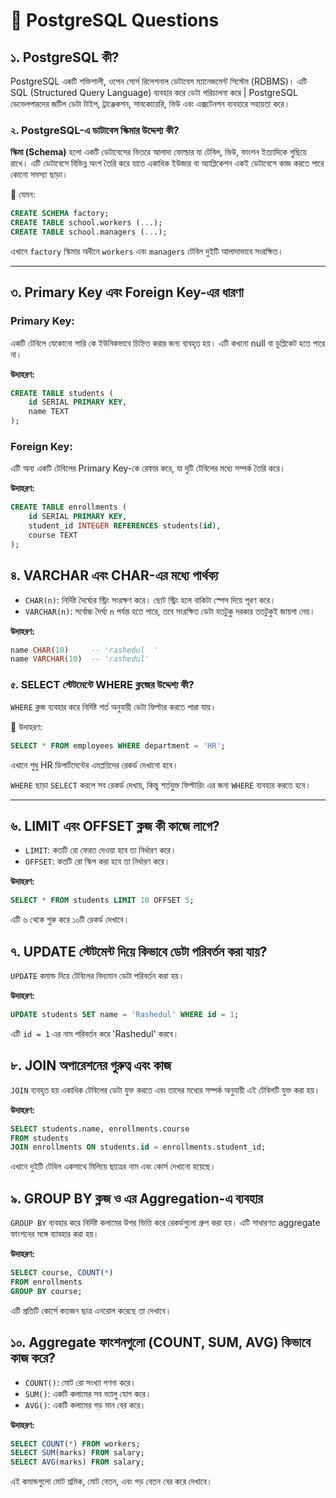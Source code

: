 # 📘 PostgreSQL Questions 

## ১. PostgreSQL কী?
PostgreSQL একটি শক্তিশালী, ওপেন সোর্স রিলেশনাল ডেটাবেস ম্যানেজমেন্ট সিস্টেম (RDBMS)। এটি SQL (Structured Query Language) ব্যবহার করে ডেটা পরিচালনা করে | PostgreSQL ডেভেলপারদের জটিল ডেটা টাইপ, ট্রাঞ্জেকশন, সাবকোয়েরি, ভিউ এবং এক্সটেনশন ব্যবহারে সহায়তা করে।

### ২. PostgreSQL-এ ডাটাবেস স্কিমার উদ্দেশ্য কী?

**স্কিমা (Schema)** হলো একটি ডেটাবেসের ভিতরে আলাদা ফোল্ডার যা টেবিল, ভিউ, ফাংশন ইত্যাদিকে গুছিয়ে রাখে। এটি ডেটাবেসে বিভিন্ন অংশ তৈরি করে যাতে একাধিক ইউজার বা অ্যাপ্লিকেশন একই ডেটাবেসে কাজ করতে পারে কোনো সমস্যা ছাড়া।

🔸 যেমন:

```sql
CREATE SCHEMA factory;
CREATE TABLE school.workers (...);
CREATE TABLE school.managers (...);
```

এখানে `factory` স্কিমার অধীনে `workers` এবং `managers` টেবিল দুইটি আলাদাভাবে সংরক্ষিত।

---

## ৩. Primary Key এবং Foreign Key-এর ধারণা

### Primary Key:
একটি টেবিলে যেকোনো সারি কে ইউনিকভাবে চিহ্নিত করার জন্য ব্যবহৃত হয়। এটি কখনো null বা ডুপ্লিকেট হতে পারে না।

**উদাহরণ:**
```sql
CREATE TABLE students (
    id SERIAL PRIMARY KEY,
    name TEXT
);
```

### Foreign Key:
এটি অন্য একটি টেবিলের Primary Key-কে রেফার করে, যা দুটি টেবিলের মধ্যে সম্পর্ক তৈরি করে।

**উদাহরণ:**
```sql
CREATE TABLE enrollments (
    id SERIAL PRIMARY KEY,
    student_id INTEGER REFERENCES students(id),
    course TEXT
);
```

## ৪. VARCHAR এবং CHAR-এর মধ্যে পার্থক্য

- `CHAR(n)`: নির্দিষ্ট দৈর্ঘ্যের স্ট্রিং সংরক্ষণ করে। ছোট স্ট্রিং হলে বাকিটা স্পেস দিয়ে পূরণ করে।
- `VARCHAR(n)`: সর্বোচ্চ দৈর্ঘ্য `n` পর্যন্ত হতে পারে, তবে সংরক্ষিত ডেটা যতটুকু দরকার ততটুকুই জায়গা নেয়।

**উদাহরণ:**
```sql
name CHAR(10)     -- 'rashedul  '
name VARCHAR(10)  -- 'rashedul'
```

### ৫. SELECT স্টেটমেন্টে WHERE ক্লজের উদ্দেশ্য কী?

`WHERE` ক্লজ ব্যবহার করে নির্দিষ্ট শর্ত অনুযায়ী ডেটা ফিল্টার করতে পারা যায়।

🔹 উদাহরণ:

```sql
SELECT * FROM employees WHERE department = 'HR';
```

এখানে শুধু HR ডিপার্টমেন্টের এমপ্লয়িদের রেকর্ড দেখানো হবে।

`WHERE` ছাড়া `SELECT` করলে সব রেকর্ড দেখায়, কিন্তু শর্তযুক্ত ফিল্টারিং এর জন্য `WHERE` ব্যবহার করতে হবে।

---

## ৬. LIMIT এবং OFFSET ক্লজ কী কাজে লাগে?
- `LIMIT`: কতটি রো ফেরত দেওয়া হবে তা নির্ধারণ করে।
- `OFFSET`: কতটি রো স্কিপ করা হবে তা নির্ধারণ করে।

**উদাহরণ:**
```sql
SELECT * FROM students LIMIT 10 OFFSET 5;
```
এটি ৬ থেকে শুরু করে ১০টি রেকর্ড দেখাবে।

## ৭. UPDATE স্টেটমেন্ট দিয়ে কিভাবে ডেটা পরিবর্তন করা যায়?
`UPDATE` কমান্ড দিয়ে টেবিলের বিদ্যমান ডেটা পরিবর্তন করা হয়।

**উদাহরণ:**
```sql
UPDATE students SET name = 'Rashedul' WHERE id = 1;
```
এটি `id = 1` এর নাম পরিবর্তন করে 'Rashedul' করবে।

## ৮. JOIN অপারেশনের গুরুত্ব এবং কাজ
`JOIN` ব্যবহৃত হয় একাধিক টেবিলের ডেটা যুক্ত করতে এবং তাদের মধ্যের সম্পর্ক অনুযায়ী এই টেবিলটি যুক্ত করা হয়।

**উদাহরণ:**
```sql
SELECT students.name, enrollments.course
FROM students
JOIN enrollments ON students.id = enrollments.student_id;
```
এখানে দুইটি টেবিল একসাথে মিলিয়ে ছাত্রের নাম এবং কোর্স দেখানো হয়েছে।

## ৯. GROUP BY ক্লজ ও এর Aggregation-এ ব্যবহার
`GROUP BY` ব্যবহার করে নির্দিষ্ট কলামের উপর ভিত্তি করে রেকর্ডগুলো গ্রুপ করা হয়। এটি সাধারণত aggregate ফাংশনের সঙ্গে ব্যাবহার করা হয়।

**উদাহরণ:**
```sql
SELECT course, COUNT(*)
FROM enrollments
GROUP BY course;
```
এটি প্রতিটি কোর্সে কতজন ছাত্র এনরোল করেছে তা দেখাবে।

## ১০. Aggregate ফাংশনগুলো (COUNT, SUM, AVG) কিভাবে কাজ করে?

- `COUNT()`: মোট রো সংখ্যা গণনা করে।
- `SUM()`: একটি কলামের সব ভ্যালু যোগ করে।
- `AVG()`: একটি কলামের গড় মান বের করে।

**উদাহরণ:**
```sql
SELECT COUNT(*) FROM workers;
SELECT SUM(marks) FROM salary;
SELECT AVG(marks) FROM salary;
```
এই কমান্ডগুলো মোট শ্রমিক, মোট বেতন, এবং গড় বেতন বের করে দেখাবে।
